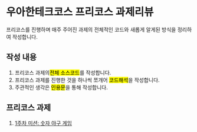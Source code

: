 # 우아한테크코스 프리코스 과제리뷰
프리코스를 진행하며 매주 주어진 과제의 전체적인 코드와 새롭게 알게된 방식을 정리하여 작성합니다.

## 작성 내용
1. 프리코스 과제의<mark>전체 소스코드</mark>를 작성합니다.
2. 프리코스 과제를 진행한 것을 하나씩 쪼개어 <mark>코드해석</mark>을 작성합니다.
3. 주관적인 생각은 <mark>인용문</mark>을 통해 작성합니다.

## 프리코스 과제
1. [1주차 미션: 숫자 야구 게임](/precourse_review/01.baseball.md)